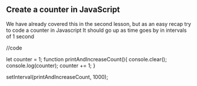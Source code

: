## Create a counter in JavaScript

We have already covered this in the second lesson, but as an easy recap try to code a counter in Javascript
It should go up as time goes by in intervals of 1 second


//code

let counter = 1;
function printAndIncreaseCount(){
  console.clear();
  console.log(counter);
  counter += 1;
}

setInterval(printAndIncreaseCount, 1000);

